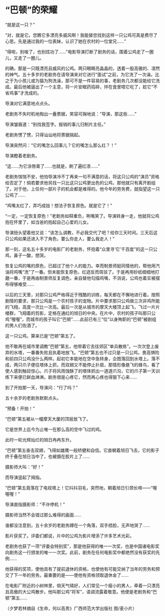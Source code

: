 # “巴顿”的荣耀

“就是这一只？” 

“对，就是它。您瞧它多漂亮多威风啊！我能替您找到这样一只公鸡可真是费尽了心思。先是通过我的一位表妹，认识了她在农村的一位堂兄……” 

“得啦，别唆了，也别炫功了……”电影导演打断了剧务的话，围着公鸡走了一圈儿，又走了一圈儿。 

的确，那是一只既漂亮且威风的公鸡。两只眼睛亮晶晶的，透着一股高傲的、凛然的神气。五十多岁的老剧务在请导演来对它进行“面试”之前，为它洗了一次澡。比之于为小孩儿或为猫为狗洗澡，那可不是一件容易的事，老剧务几次都没能给它洗成。最后他被逼出了一个主意，将一片安眠药捣碎，拌在食里喂它吃了，趁它“不省鸡事”才洗成的。 

导演对它满意地点点头。 

老剧务不失时机地掏出一叠票据，笑容可掬地说：“导演，那这些……” 

导演皱眉道：“别找我签字。报销的事儿归制片主任。” 

老剧务愣了愣，只得讪讪地将票据揣起。 

导演突然问：“它的嘴怎么回事儿？它的嘴怎么那么红？！” 

导演瞪着老剧务。 

“这……为它涂唇膏了……也就是，刷了遍红漆……” 

老剧务惴惴不安，他怕导演冷不丁再来一句不满意的话，将这只公鸡的“演员”资格给否定了！倘若要求他另找一只比这只公鸡更出色的公鸡，那他就只有离开剧组了。对于他，上任何一部片子的机会都是难得的。他今年的劳务费，就指望这一只公鸡了…… 

“鸡嘴太红了，弄巧成拙！想法子恢复原色。就是它了！” 

“一定，一定恢复原色！”老剧务如释重负，咧嘴笑了。导演转身一走，他就将公鸡抱在怀里了，如当爸的抱起自己心爱的儿女。 

导演扭头望着他又说：“该怎么调教，不必我交代了吧？给你三天时间。三天后这只公鸡如果还进入不了角色，要么你走人，要么我走人！” 

那一刻，这名五十多岁的电影厂的老剧务，怀抱着“众里寻‘它’千百度”的这一只公鸡，鼻子一酸，想哭。 

恢复公鸡的嘴的原色，已超过了他个人的能力。幸而制景师挺同情他的，帮他用汽油将鸡嘴“洗”了一番。但未能恢复原色，红迹反而斑驳了。于是再用砂纸细细地打磨一番，于是再由制景师反复调色，亲自替他勾描鸡嘴，不消说，公鸡也着实被摆布得够难受…… 

以后的三天里，对那只公鸡严格得近于残酷的训练，每天都在不懈地进行着。按照剧情的要求，那只公鸡是一个农村孩子的宠物。片中要求那只公鸡做三次非鸡所能的飞翔，高度一次比一次高。最后一次是从城市的摩天大楼顶上起飞，飞过一片片楼群，飞翔着的剪影，定格在通红的旭日的中央。在片中，农村的孩子叫那只公鸡“喔喔”，而城市的孩子叫它“巴顿”……此前已有三“位”以身殉职的“巴顿”被剧组的男人们佐酒了。 

这一只公鸡，算来已是“巴顿”第五了。 

他不敢再在城市里调教“巴顿”第五，他带着它去往郊区“单兵散练”。一次次登上废弃的水塔，一番番失败且执着地放飞。“巴顿”第五也不过只是一只公鸡，畏高惧险和前四只公鸡没什么两样。起初它本能地在空中急转身，企图落回到水塔上。落不成，两只爪子便往塔体上抓，而双翅又不能停止扑扇，那情形像悬飞的蜂鸟，看了使人感到触目惊心。爪子将风雨蚀酥了的塔体抓出一道道爪沟，它的爪子第一天训练下来便已鲜血淋淋。剧务很是心疼它，然而再心疼也得狠下心来…… 

到了开拍那一天，导演问：“行了吗？” 

五十余岁的老剧务默默点头。 

“预备！开拍！” 

“巴顿”第五被从一幢摩天大厦的顶层放飞了。 

它是世界上迄今为止唯一在那么高的空中飞过的鸡。 

此时一轮光辉灿烂的旭日冉冉东升。 

“巴顿”第五奋击双翅，飞得如雄鹰一般矫健和自信。它直朝着旭日飞去，它的影子终于叠在旭日当中了，也被摄在胶片上了…… 

摄影师大叫：“好！” 

而导演竖起了拇指。 

“巴顿”第五竟落在了电视塔上！它抖抖羽毛，突然地，朝着旭日引颈长啼——“喔喔喔！” 

导演直指摄影师：“不许停机！” 

摄影师当然不会错过那么难得的画面…… 

谁都没注意到，五十余岁的老剧务蹲在一个角落，双手捂脸，无声地哭了…… 

影片获奖了。评委们都说，片中的公鸡为影片增添了许多艺术光彩。 

老剧务也获了一项“评委会特别奖”，那是他获得的唯一一次奖，也是中国诸电影奖向剧务这一行颁发的唯一一次奖。此前，剧务在任何电影奖中都绝然没有获奖的先例…… 

他获得的奖项，使他具有了提前退休的资格，也使他有可能交纳了当年的劳务和预交了下一年的劳务。最重要的是——使他有资格领取退休金了…… 

在电影厂附近的小树林里，倘天气晴好，人们常见一个瘦小的男人，牵着一只漂亮且高傲的大公鸡散步。他叫那公鸡“将军”，语调流露着敬意。他便是老剧务和“巴顿”第五…… 

（夕梦若林摘自《生命，何以高贵》广西师范大学出版社 图/麦小片）